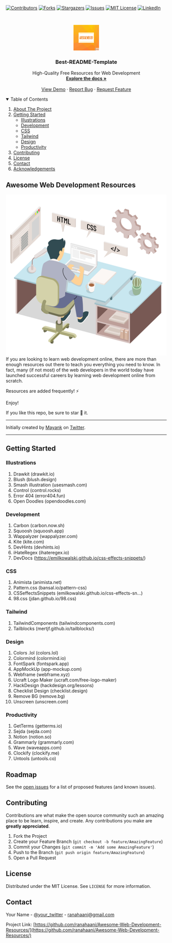
[![Contributors][contributors-shield]][contributors-url]
[![Forks][forks-shield]][forks-url]
[![Stargazers][stars-shield]][stars-url]
[![Issues][issues-shield]][issues-url]
[![MIT License][license-shield]][license-url]
[![LinkedIn][linkedin-shield]][linkedin-url]


<!-- PROJECT LOGO -->
<br />
<p align="center">
  <a href="https://github.com/ranahaani/Awesome-Web-Development-Resources">
    <img src="screenshot.png" alt="Logo" width="80" height="80">
  </a>

  <h3 align="center">Best-README-Template</h3>

  <p align="center">
    High-Quality Free Resources for Web Development
    <br />
    <a href="https://github.com/ranahaani/Awesome-Web-Development-Resources"><strong>Explore the docs »</strong></a>
    <br />
    <br />
    <a href="https://github.com/ranahaani/Awesome-Web-Development-Resources">View Demo</a>
    ·
    <a href="https://github.com/ranahaani/Awesome-Web-Development-Resources/issues">Report Bug</a>
    ·
    <a href="https://github.com/ranahaani/Awesome-Web-Development-Resources/issues">Request Feature</a>
  </p>
</p>



<!-- TABLE OF CONTENTS -->
<details open="open">
  <summary>Table of Contents</summary>
  <ol>
    <li>
      <a href="#about-the-project">About The Project</a>
    </li>
    <li>
      <a href="#getting-started">Getting Started</a>
      <ul>
        <li><a href="#Illustrations">Illustrations</a></li>
        <li><a href="#Development">Development</a></li>
        <li><a href="#CSS">CSS</a></li>
        <li><a href="#Tailwind">Tailwind</a></li>
        <li><a href="#Design">Design</a></li>
        <li><a href="#Productivity">Productivity</a></li>
      </ul>
    </li>
    <li><a href="#contributing">Contributing</a></li>
    <li><a href="#license">License</a></li>
    <li><a href="#contact">Contact</a></li>
    <li><a href="#acknowledgements">Acknowledgements</a></li>
  </ol>
</details>



<!-- ABOUT THE PROJECT -->
## Awesome Web Development Resources

[![Awesome Web Development Resources][product-screenshot]](https://github.com/ranahaani/Awesome-Web-Development-Resources)
If you are looking to learn web development online, there are more than enough resources out there to teach you everything you need to know. In fact, many (if not most) of the web developers in the world today have launched successful careers by learning web development online from scratch. 


Resources are added frequently! ⚡

Enjoy!

If you like this repo, be sure to star 🌟 it.

--- 

Initially created by [Mayank](https://twitter.com/dermayank) on [Twitter](https://twitter.com/dermayank/status/1379288164141953026).

---


<!-- GETTING STARTED -->
## Getting Started

### Illustrations

  1. Drawkit (drawkit.io)
  2. Blush (blush.design)
  3. Smash illustration (usesmash.com)
  4. Control (control.rocks)
  5. Error 404 (error404.fun)
  6. Open Doodles (opendoodles.com)

### Development

  1. Carbon (carbon.now.sh)
  2. Squoosh (squoosh.app)
  3. Wappalyzer (wappalyzer.com)
  4. Kite (kite.com)
  5. DevHints (devhints.io)
  6. iHateRegex (ihateregex.io)
  7. DevDocs (https://emilkowalski.github.io/css-effects-snippets/)

### CSS

  1. Animista (animista.net)
  2. Pattern.css (bansal.io/pattern-css)
  3. CSSeffectsSnippets (emilkowalski.github.io/css-effects-sn…)
  4. 98.css (jdan.github.io/98.css)

### Tailwind

  1. TailwindComponents (tailwindcomponents.com)
  2. Tailblocks (mertjf.github.io/tailblocks/)

### Design

  1. Colors .lol (colors.lol)
  2. Colormind (colormind.io)
  3. FontSpark (fontspark.app)
  4. AppMockUp (app-mockup.com)
  5. Webframe (webframe.xyz)
  6. Ucraft Logo Maker (ucraft.com/free-logo-maker)
  7. HackDesign (hackdesign.org/lessons)
  8. Checklist Design (checklist.design)
  9. Remove BG (remove.bg)
  10. Unscreen (unscreen.com)

### Productivity

  1. GetTerms (getterms.io)
  2. Sejda (sejda.com)
  3. Notion (notion.so)
  4. Grammarly (grammarly.com)
  5. Wave (waveapps.com)
  6. Clockify (clockify.me)
  7. Untools (untools.co)

<!-- ROADMAP -->
## Roadmap

See the [open issues](https://github.com/ranahaani/Awesome-Web-Development-Resources/issues) for a list of proposed features (and known issues).



<!-- CONTRIBUTING -->
## Contributing

Contributions are what make the open source community such an amazing place to be learn, inspire, and create. Any contributions you make are **greatly appreciated**.

1. Fork the Project
2. Create your Feature Branch (`git checkout -b feature/AmazingFeature`)
3. Commit your Changes (`git commit -m 'Add some AmazingFeature'`)
4. Push to the Branch (`git push origin feature/AmazingFeature`)
5. Open a Pull Request



<!-- LICENSE -->
## License

Distributed under the MIT License. See `LICENSE` for more information.



<!-- CONTACT -->
## Contact

Your Name - [@your_twitter](https://twitter.com/ranahaani) - ranahaani@gmail.com

Project Link: [https://github.com/ranahaani/Awesome-Web-Development-Resources/](https://github.com/ranahaani/Awesome-Web-Development-Resources/)




<!-- MARKDOWN LINKS & IMAGES -->
<!-- https://www.markdownguide.org/basic-syntax/#reference-style-links -->
[contributors-shield]: https://img.shields.io/github/contributors/ranahaani/Awesome-Web-Development-Resources.svg?style=for-the-badge
[contributors-url]: https://github.com/ranahaani/Awesome-Web-Development-Resources/graphs/contributors
[forks-shield]: https://img.shields.io/github/forks/ranahaani/Awesome-Web-Development-Resources.svg?style=for-the-badge
[forks-url]: https://github.com/ranahaani/Awesome-Web-Development-Resources/network/members
[stars-shield]: https://img.shields.io/github/stars/ranahaani/Awesome-Web-Development-Resources.svg?style=for-the-badge
[stars-url]: https://github.com/ranahaani/Awesome-Web-Development-Resources/stargazers
[issues-shield]: https://img.shields.io/github/issues/ranahaani/Awesome-Web-Development-Resources.svg?style=for-the-badge
[issues-url]: https://github.com/ranahaani/Awesome-Web-Development-Resources/issues
[license-shield]: https://img.shields.io/github/license/ranahaani/Awesome-Web-Development-Resources.svg?style=for-the-badge
[license-url]: https://github.com/ranahaani/Awesome-Web-Development-Resources/blob/master/LICENSE.txt
[linkedin-shield]: https://img.shields.io/badge/-LinkedIn-black.svg?style=for-the-badge&logo=linkedin&colorB=555
[linkedin-url]: https://linkedin.com/in/ranahaani
[product-screenshot]: logo.png
